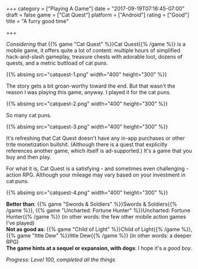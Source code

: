 +++
category = ["Playing A Game"]
date = "2017-09-19T07:16:45-07:00"
draft = false
game = ["Cat Quest"]
platform = ["Android"]
rating = ["Good"]
title = "A furry good time"

+++

<i>Considering</i> that {{% game "Cat Quest" %}}Cat Quest{{% /game %}} is a mobile game, it offers quite a lot of content: multiple hours of simplified hack-and-slash gameplay, treasure chests with adorable loot, dozens of quests, and a metric buttload of cat puns.

{{% absimg src="catquest-1.png" width="400" height="300" %}}

The story gets a bit groan-worthy toward the end.  But that wasn't the reason I was playing this game, anyway.  I played it for the cat puns.

{{% absimg src="catquest-2.png" width="400" height="300" %}}

So many cat puns.

{{% absimg src="catquest-3.png" width="400" height="300" %}}

It's refreshing that Cat Quest doesn't have any in-app purchases or other trite monetization bullshit.  (Although there is a quest that explicitly references another game, which itself is ad-supported.)  It's a game that you buy and then play.

For what it is, Cat Quest is a satisfying - and sometimes even challenging - action RPG.  Although your mileage may vary based on your investment in cat puns.

{{% absimg src="catquest-4.png" width="400" height="300" %}}

<b>Better than</b>: {{% game "Swords &amp; Soldiers" %}}Swords &amp; Soldiers{{% /game %}}, {{% game "Uncharted: Fortune Hunter" %}}Uncharted: Fortune Hunter{{% /game %}} (in other words: the few other mobile action games I've played)  
<b>Not as good as</b>: {{% game "Child of Light" %}}Child of Light{{% /game %}}, {{% game "Ittle Dew" %}}Ittle Dew{{% /game %}} (in other words: a deeper RPG)  
<b>The game hints at a sequel or expansion, with dogs</b>: I hope it's a <i>good boy</i>.

<i>Progress: Level 100, completed all the things</i>
